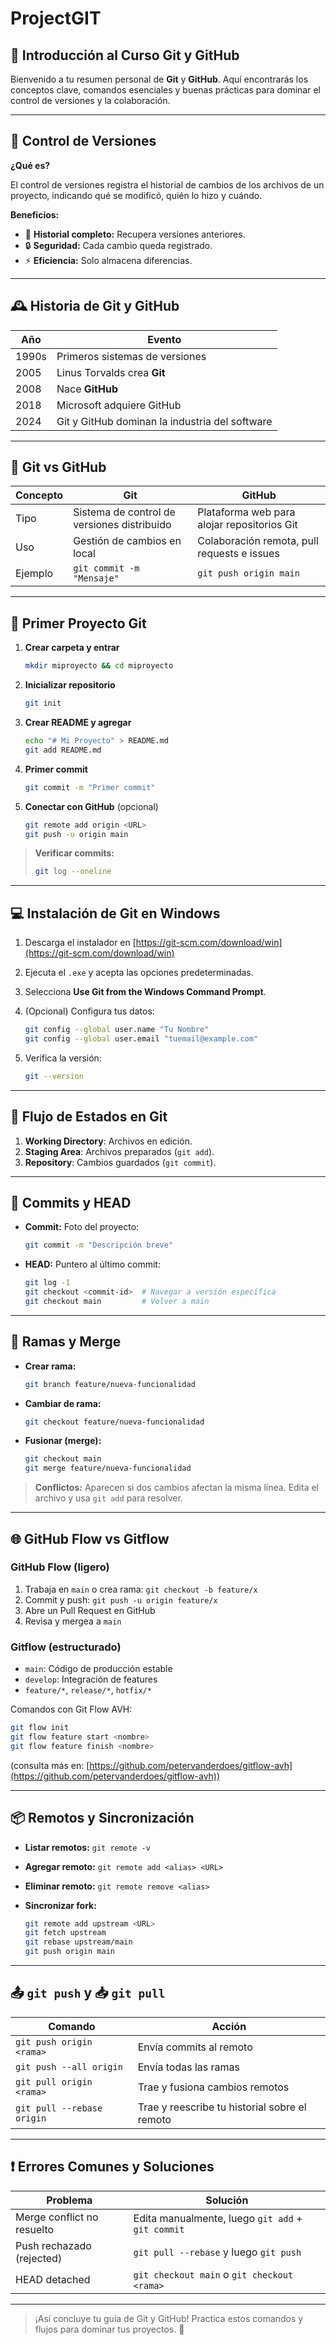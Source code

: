 # ProjectGIT

## 📘 Introducción al Curso Git y GitHub

Bienvenido a tu resumen personal de **Git** y **GitHub**. Aquí encontrarás los conceptos clave, comandos esenciales y buenas prácticas para dominar el control de versiones y la colaboración.

---

## 📂 Control de Versiones

**¿Qué es?**

El control de versiones registra el historial de cambios de los archivos de un proyecto, indicando qué se modificó, quién lo hizo y cuándo.

**Beneficios:**

* 💾 **Historial completo:** Recupera versiones anteriores.
* 🔒 **Seguridad:** Cada cambio queda registrado.
* ⚡ **Eficiencia:** Solo almacena diferencias.

---

## 🕰 Historia de Git y GitHub

| Año   | Evento                                         |
| ----- | ---------------------------------------------- |
| 1990s | Primeros sistemas de versiones                 |
| 2005  | Linus Torvalds crea **Git**                    |
| 2008  | Nace **GitHub**                                |
| 2018  | Microsoft adquiere GitHub                      |
| 2024  | Git y GitHub dominan la industria del software |

---

## 🔧 Git vs GitHub

| Concepto | Git                                         | GitHub                                      |
| -------- | ------------------------------------------- | ------------------------------------------- |
| Tipo     | Sistema de control de versiones distribuido | Plataforma web para alojar repositorios Git |
| Uso      | Gestión de cambios en local                 | Colaboración remota, pull requests e issues |
| Ejemplo  | `git commit -m "Mensaje"`                   | `git push origin main`                      |

---

## 🚀 Primer Proyecto Git

1. **Crear carpeta y entrar**

   ```bash
   mkdir miproyecto && cd miproyecto
   ```
2. **Inicializar repositorio**

   ```bash
   git init
   ```
3. **Crear README y agregar**

   ```bash
   echo "# Mi Proyecto" > README.md
   git add README.md
   ```
4. **Primer commit**

   ```bash
   git commit -m "Primer commit"
   ```
5. **Conectar con GitHub** (opcional)

   ```bash
   git remote add origin <URL>
   git push -u origin main
   ```

> **Verificar commits:**
>
> ```bash
> git log --oneline
> ```

---

## 💻 Instalación de Git en Windows

1. Descarga el instalador en [https://git-scm.com/download/win](https://git-scm.com/download/win)
2. Ejecuta el `.exe` y acepta las opciones predeterminadas.
3. Selecciona **Use Git from the Windows Command Prompt**.
4. (Opcional) Configura tus datos:

   ```bash
   git config --global user.name "Tu Nombre"
   git config --global user.email "tuemail@example.com"
   ```
5. Verifica la versión:

   ```bash
   git --version
   ```

---

## 🔄 Flujo de Estados en Git

1. **Working Directory**: Archivos en edición.
2. **Staging Area**: Archivos preparados (`git add`).
3. **Repository**: Cambios guardados (`git commit`).

---

## 📸 Commits y HEAD

* **Commit:** Foto del proyecto:

  ```bash
  git commit -m "Descripción breve"
  ```
* **HEAD:** Puntero al último commit:

  ```bash
  git log -1
  git checkout <commit-id>  # Navegar a versión específica
  git checkout main         # Volver a main
  ```

---

## 🌿 Ramas y Merge

* **Crear rama:**

  ```bash
  git branch feature/nueva-funcionalidad
  ```
* **Cambiar de rama:**

  ```bash
  git checkout feature/nueva-funcionalidad
  ```
* **Fusionar (merge):**

  ```bash
  git checkout main
  git merge feature/nueva-funcionalidad
  ```

> **Conflictos:** Aparecen si dos cambios afectan la misma línea. Edita el archivo y usa `git add` para resolver.

---

## 🌐 GitHub Flow vs Gitflow

### GitHub Flow (ligero)

1. Trabaja en `main` o crea rama: `git checkout -b feature/x`
2. Commit y push: `git push -u origin feature/x`
3. Abre un Pull Request en GitHub
4. Revisa y mergea a `main`

### Gitflow (estructurado)

* `main`: Código de producción estable
* `develop`: Integración de features
* `feature/*`, `release/*`, `hotfix/*`

Comandos con Git Flow AVH:

```bash
git flow init
git flow feature start <nombre>
git flow feature finish <nombre>
```

(consulta más en: [https://github.com/petervanderdoes/gitflow-avh](https://github.com/petervanderdoes/gitflow-avh))

---

## 📦 Remotos y Sincronización

* **Listar remotos:** `git remote -v`
* **Agregar remoto:** `git remote add <alias> <URL>`
* **Eliminar remoto:** `git remote remove <alias>`
* **Sincronizar fork:**

  ```bash
  git remote add upstream <URL>
  git fetch upstream
  git rebase upstream/main
  git push origin main
  ```

---

## 📤 `git push` y 📥 `git pull`

| Comando                    | Acción                                        |
| -------------------------- | --------------------------------------------- |
| `git push origin <rama>`   | Envía commits al remoto                       |
| `git push --all origin`    | Envía todas las ramas                         |
| `git pull origin <rama>`   | Trae y fusiona cambios remotos                |
| `git pull --rebase origin` | Trae y reescribe tu historial sobre el remoto |

---

## ❗ Errores Comunes y Soluciones

| Problema                   | Solución                                          |
| -------------------------- | ------------------------------------------------- |
| Merge conflict no resuelto | Edita manualmente, luego `git add` + `git commit` |
| Push rechazado (rejected)  | `git pull --rebase` y luego `git push`            |
| HEAD detached              | `git checkout main` o `git checkout <rama>`       |

---

> ¡Así concluye tu guía de Git y GitHub! Practica estos comandos y flujos para dominar tus proyectos. 🚀
